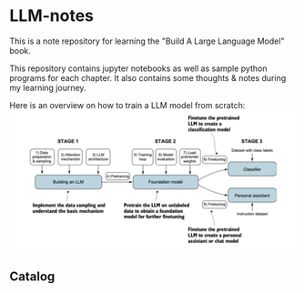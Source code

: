# LLM-notes

This is a note repository for learning the "Build A Large Language Model" book.

This repository contains jupyter notebooks as well as sample python programs for each chapter. It also contains some thoughts & notes during my learning journey.


Here is an overview on how to train a LLM model from scratch:
![llm_training_overall.png](img_resources/llm_training_overall.png)

## Catalog
